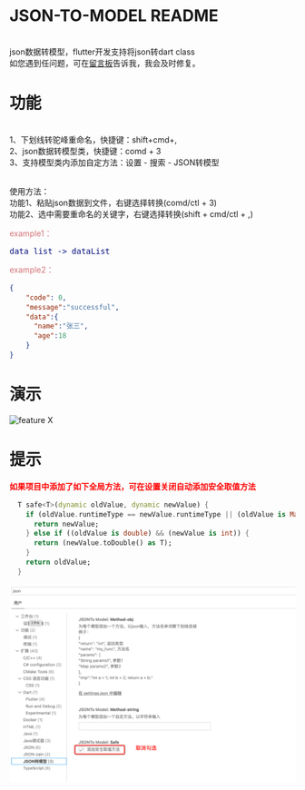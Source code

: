 # JSON-TO-MODEL README

<br>json数据转模型，flutter开发支持将json转dart class
<br> 如您遇到任问题，可在<a href="https://marketplace.visualstudio.com/items?itemName=qinkuan.jsontomodel&ssr=false#review-details">留言板</a>告诉我，我会及时修复。


# 功能

<br>1、下划线转驼峰重命名，快捷键：shift+cmd+, 
<br>2、json数据转模型类，快捷键：comd + 3
<br>3、支持模型类内添加自定方法：设置 - 搜索 - JSON转模型

<br>使用方法：
<br>功能1、粘贴json数据到文件，右键选择转换(comd/ctl + 3)
<br>功能2、选中需要重命名的关键字，右键选择转换(shift + cmd/ctl + ,)



<span style="color:#D17378">example1：</span>
<pre>
<span style="color:#04107B">data_list -> dataList</span>
</pre>  

<span style="color:#D17378">example2：</span>

```json
{
    "code": 0,
    "message":"successful",
    "data":{
      "name":"张三",
      "age":18
    }
}
```

# 演示

![feature X](/assets/example.gif)


# 提示

<p style="color:red;"><strong>如果项目中添加了如下全局方法，可在设置关闭自动添加安全取值方法</strong></p>

```dart
  T safe<T>(dynamic oldValue, dynamic newValue) {
    if (oldValue.runtimeType == newValue.runtimeType || (oldValue is Map && newValue is Map) || oldValue == null) {
      return newValue;
    } else if ((oldValue is double) && (newValue is int)) {
      return (newValue.toDouble() as T);
    }
    return oldValue;
  }
```

![feature X](/assets/example.png)